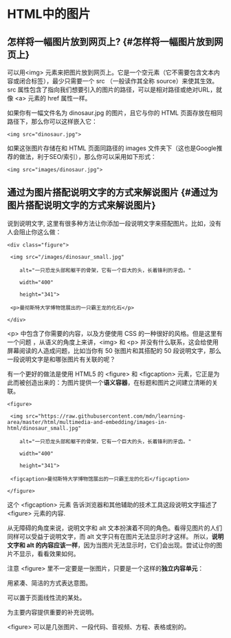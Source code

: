 # HTML中的图片

## 怎样将一幅图片放到网页上? {#怎样将一幅图片放到网页上}

可以用&lt;img&gt; 元素来把图片放到网页上。它是一个空元素（它不需要包含文本内容或闭合标签），最少只需要一个 src （一般读作其全称 source）来使其生效。src 属性包含了指向我们想要引入的图片的路径，可以是相对路径或绝对URL，就像 &lt;a&gt; 元素的 href 属性一样。

如果你有一幅文件名为 dinosaur.jpg 的图片，且它与你的 HTML 页面存放在相同路径下，那么你可以这样嵌入它：

`<img src="dinosaur.jpg">`

如果这张图片存储在和 HTML 页面同路径的 images 文件夹下（这也是Google推荐的做法，利于SEO/索引），那么你可以采用如下形式：

`<img src="images/dinosaur.jpg">`

## 通过为图片搭配说明文字的方式来解说图片 {#通过为图片搭配说明文字的方式来解说图片}

说到说明文字, 这里有很多种方法让你添加一段说明文字来搭配图片。比如，没有人会阻止你这么做：

`<div class="figure">`

`  <img src="/images/dinosaur_small.jpg"`

`     alt="一只恐龙头部和躯干的骨架，它有一个巨大的头，长着锋利的牙齿。"`

`     width="400"`

`     height="341">`

`  <p>曼彻斯特大学博物馆展出的一只霸王龙的化石</p>`

`</div>`

&lt;p&gt; 中包含了你需要的内容，以及方便使用 CSS 的一种很好的风格。但是这里有一个问题 ，从语义的角度上来讲，&lt;img&gt; 和 &lt;p&gt; 并没有什么联系，这会给使用屏幕阅读的人造成问题，比如当你有 50 张图片和其搭配的 50 段说明文字，那么一段说明文字是和哪张图片有关联的呢？

有一个更好的做法是使用 HTML5 的 &lt;figure&gt; 和 &lt;figcaption&gt; 元素，它正是为此而被创造出来的：为图片提供一个**语义容器**，在标题和图片之间建立清晰的关联。

`<figure>`

`  <img src="https://raw.githubusercontent.com/mdn/learning-area/master/html/multimedia-and-embedding/images-in-html/dinosaur_small.jpg"`

`     alt="一只恐龙头部和躯干的骨架，它有一个巨大的头，长着锋利的牙齿。"`

`     width="400"`

`     height="341">`

`  <figcaption>曼彻斯特大学博物馆展出的一只霸王龙的化石</figcaption>`

`</figure>`

这个 &lt;figcaption&gt; 元素 告诉浏览器和其他辅助的技术工具这段说明文字描述了 &lt;figure&gt; 元素的内容.

从无障碍的角度来说，说明文字和 alt 文本扮演着不同的角色。看得见图片的人们同样可以受益于说明文字，而 alt 文字只有在图片无法显示时才这样。 所以，**说明文字和 alt 的内容应该一样**，因为当图片无法显示时，它们会出现。尝试让你的图片不显示，看看效果如何。

注意 &lt;figure&gt; 里不一定要是一张图片，只要是一个这样的**独立内容单元**：

用紧凑、简洁的方式表达意图。

可以置于页面线性流的某处。

为主要内容提供重要的补充说明。

&lt;figure&gt; 可以是几张图片、一段代码、音视频、方程、表格或别的。

